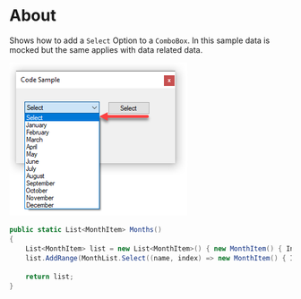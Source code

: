 ﻿# About

Shows how to add a `Select` Option to a `ComboBox`. In this sample data is mocked but the same applies with data related data.

![image](assets/screenShot.png)

```csharp
public static List<MonthItem> Months()
{
    List<MonthItem> list = new List<MonthItem>() { new MonthItem() { Index = -1, Name = "Select" } };
    list.AddRange(MonthList.Select((name, index) => new MonthItem() { Index = index + 1, Name = name }));

    return list;
}
```